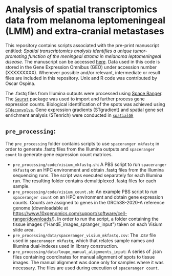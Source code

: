 # Analysis of spatial transcriptomics data from melanoma leptomeningeal (LMM) and extra-cranial metastases

This repository contains scripts associated with the pre-print manuscript entitled: *Spatial 
transcriptomics analysis identifies a unique tumor-promoting function of the meningeal stroma in 
melanoma leptomeningeal disease*. The manuscript can be accessed [here](https://www.biorxiv.org/content/10.1101/2023.12.18.572266v1). 
Data used in this code is stored in the Gene Expression Omnibus (GEO) under accession 
number (XXXXXXXXX). Whenever possible and/or relevant, intermediate or result files are 
included in this repository. Unix and R code was contributed by Oscar Ospina.

The .fastq files from Illumina outputs were processed using [Space Ranger](https://www.10xgenomics.com/support/software/space-ranger/tutorials/count-ff-tutorial). 
The [`Seurat`](https://satijalab.org/seurat/articles/spatial_vignette.html) package was used to 
import and further process gene expression counts. Biological identification of the spots was 
achieved using [`STdeconvolve`](https://jef.works/STdeconvolve/). Gene expression gradients (STgradient) and 
spatial gene set enrichment analysis (STenrich) were conducted in [`spatialGE`](https://fridleylab.github.io/spatialGE/articles/spatial_enrichment_gradients_smi.html)

## `pre_processing`:
The `pre_processing` folder contains scripts to use `spaceranger mkfastq` in order to 
generate .fastq files from the Illumina outputs and `spaceranger count` to generate gene
expression count matrices.
* `pre_processing/code/visium_mkfastq.sh`: A PBS script to run `spaceranger mkfastq` on an
HPC environment and obtain .fastq files from the Illumina sequencing runs. The script was 
executed separately for each Illumina run. The resulting folder contains demultiplexed .fastq 
files for each sample.
* `pre_processing/code/visium_count.sh`: An example PBS script to run `spaceranger count` on an
HPC environment and obtain gene expression counts. Counts are assigned to genes in the GRCh38-2020-A
reference genome (downloadable at https://www.10xgenomics.com/support/software/cell-ranger/downloads/).
In order to run the script, a folder containing the tissue images ("HandE\_images\_spranger\_input") 
taken on each Visium slide area.
* `pre_processing/data/spaceranger_visium_mkfastq.csv`: The .csv file used in `spaceranger mkfastq`,
which that relates sample names and Illumina dual-indexes used in library construction.
* `pre_processing/data/loupe_manual_alignments_input`: A series of .json files containing coordinates for
manual alignment of spots to tissue images. The manual alignment was done only for samples where it
was necessary. The files are used during execution of `spaceranger count`.

